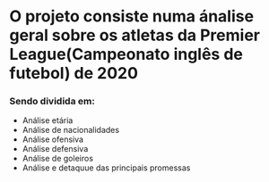 # O projeto consiste numa ánalise geral sobre os atletas da Premier League(Campeonato inglês de futebol) de 2020
### Sendo dividida em:
* Análise etária
* Análise de nacionalidades
* Análise ofensiva
* Análise defensiva
* Análise de goleiros
* Análise e detaquue das principais promessas
